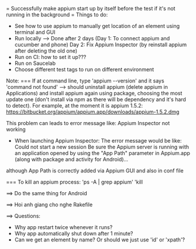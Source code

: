 = Successfully make appium start up by itself before the test if it's not running in the background
= Things to do:
+ See how to use appium to manually get location of an element using terminal and GUI
+ Run locally --> Done after 2 days (Day 1: To connect appium and cucumber and phone)
Day 2: Fix Appium Inspector (by reinstall appium after deleting the old one)
+ Run on CI: how to set it up???
+ Run on Saucelab
+ Choose different test tags to run on different environment


Note:
=== If at command line, type 'appium --version' and it says 'command not found'
--> should uninstall appium (delete appium in Applications) and install appium
again using package, choosing the most update one (don't install via npm
as there will be dependency and it's hard to detect). For example, at the moment
it is appium 1.5.2: https://bitbucket.org/appium/appium.app/downloads/appium-1.5.2.dmg

This problem can leads to error message like: Appium Inspector not working
+ When launching Appium Inspector: The error message would be like:
Could not start a new session
Be sure the Appium server is running with an application opened by using the "App Path"
parameter in Appium.app (along with package and activity for Android)...

although App Path is correctly added via Appium GUI and also in conf file

=== To kill an appium process:
'ps -A | grep appium'
'kill <process id>

==> Do the same thing for Android

==> Hoi anh giang cho nghe Rakefile

==> Questions:
+ Why app restart twice whenever it runs?
+ Why app automatically shut down after 1 minute?
+ Can we get an element by name? Or should we just use 'id' or 'xpath'?